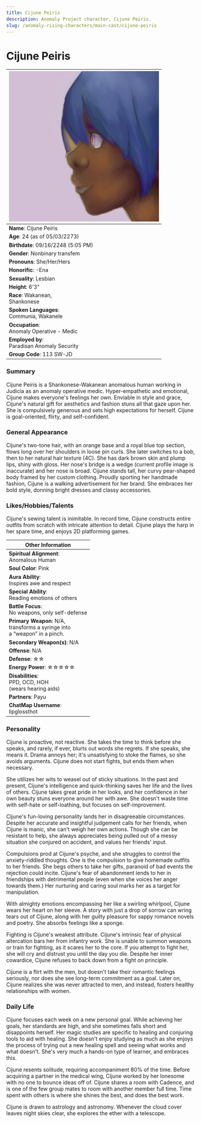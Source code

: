 ```yaml
---
title: Cijune Peiris
description: Anomaly Project character, Cijune Peiris.
slug: /anomaly-rising-characters/main-cast/cijune-peiris
---
```


# Cijune Peiris

<div class="leftCharacterProfile"> </div>

| ![Cijune Peiris Image](/img/characters/cijune.jpg) |
| --- |
| **Name**: Cijune Peiris|
| **Age**: 24 (as of 05/03/2273)|
| **Birthdate**: 09/16/2248 (5:05 PM)|
|**Gender**: Nonbinary transfem|
| **Pronouns**: She/Her/Hers|
| **Honorific**: -Ena|
| **Sexuality**: Lesbian|
| **Height**: 6'3"|
| **Race**: Wakanean,<br/> Shankonese|
| **Spoken Languages**:<br/> Communia, Wakanele|
| **Occupation**:<br/> Anomaly Operative - Medic|
| **Employed by**:<br/> Paradisan Anomaly Security|
| **Group Code**: 113 SW-JD|

### Summary

Cijune Peiris is a Shankonese-Wakanean anomalous human working in Judicia as an anomaly operative medic. Hyper-empathetic and emotional, Cijune makes everyone's feelings her own. Enviable in style and grace, Cijune's natural gift for aesthetics and fashion stuns all that gaze upon her. She is compulsively generous and sets high expectations for herself. Cijune is goal-oriented, flirty, and self-confident.

### General Appearance

Cijune's two-tone hair, with an orange base and a royal blue top section, flows long over her shoulders in loose pin curls. She later switches to a bob, then to her natural hair texture (4C). She has dark brown skin and plump lips, shiny with gloss. Her nose's bridge is a wedge (current profile image is inaccurate) and her nose is broad. Cijune stands tall, her curvy pear-shaped body framed by her custom clothing. Proudly sporting her handmade fashion, Cijune is a walking advertisement for her brand. She embraces her bold style, donning bright dresses and classy accessories.

### Likes/Hobbies/Talents

Cijune's sewing talent is inimitable. In record time, Cijune constructs entire outfits from scratch with intricate attention to detail. Cijune plays the harp in her spare time, and enjoys 2D platforming games.

<div class="rightCharacterProfile"> </div>

|Other Information|
| --- |
| **Spiritual Alignment**:<br/> 	Anomalous Human|
| **Soul Color**: 	Pink|
| **Aura Ability**:<br/>	Inspires awe and respect|
| **Special Ability**:<br/> 	Reading emotions of others|
| **Battle Focus**:<br/> 	No weapons, only self-defense|
| **Primary Weapon**: 	N/A,<br/> transforms a syringe into<br/> a “weapon” in a pinch.|
| **Secondary Weapon(s)**: 	N/A|
| **Offense**: N/A|
| **Defense**: ☆☆|
| **Energy Power**: ☆☆☆☆☆|
| **Disabilities**: <br/> 	PPD, OCD, HOH <br/>(wears hearing aids)|
| **Partners**: 	Payu|
| **ChatMap Username**:<br/> 	lipglossthot|

### Personality

Cijune is proactive, not reactive. She takes the time to think before she speaks, and rarely, if ever, blurts out words she regrets. If she speaks, she means it. Drama annoys her; it's unsatisfying to stoke the flames, so she avoids arguments. Cijune does not start fights, but ends them when necessary.

She utilizes her wits to weasel out of sticky situations. In the past and present, Cijune's intelligence and quick-thinking saves her life and the lives of others. Cijune takes great pride in her looks, and her confidence in her own beauty stuns everyone around her with awe. She doesn't waste time with self-hate or self-loathing, but focuses on self-improvement.

Cijune's fun-loving personality lands her in disagreeable circumstances. Despite her accurate and insightful judgement calls for her friends, when Cijune is manic, she can't weigh her own actions. Though she can be resistant to help, she always appreciates being pulled out of a messy situation she conjured on accident, and values her friends' input.

Compulsions prod at Cijune's psyche, and she struggles to control the anxiety-riddled thoughts. One is the compulsion to give homemade outfits to her friends. She begs others to take her gifts, paranoid of bad events the rejection could incite. Cijune's fear of abandonment lends to her in friendships with detrimental people (even when she voices her anger towards them.) Her nurturing and caring soul marks her as a target for manipulation.

With almighty emotions encompassing her like a swirling whirlpool, Cijune wears her heart on her sleeve. A story with just a drop of sorrow can wring tears out of Cijune, along with her guilty pleasure for sappy romance novels and poetry. She absorbs feelings like a sponge.

Fighting is Cijune's weakest attribute. Cijune's intrinsic fear of physical altercation bars her from infantry work. She is unable to summon weapons or train for fighting, as it scares her to the core. If you attempt to fight her, she will cry and distrust you until the day you die. Despite her inner cowardice, Cijune refuses to back down from a fight on principle.

Cijune is a flirt with the men, but doesn't take their romantic feelings seriously, nor does she see long-term commitment as a goal. Later on, Cijune realizes she was never attracted to men, and instead, fosters healthy relationships with women.

### Daily Life

Cijune focuses each week on a new personal goal. While achieving her goals, her standards are high, and she sometimes falls short and disappoints herself. Her magic studies are specific to healing and conjuring tools to aid with healing. She doesn't enjoy studying as much as she enjoys the process of trying out a new healing spell and seeing what works and what doesn't. She's very much a hands-on type of learner, and embraces this.

Cijune resents solitude, requiring accompaniment 80% of the time. Before acquiring a partner in the medical wing, Cijune worked by her lonesome with no one to bounce ideas off of. Cijune shares a room with Cadence, and is one of the few group mates to room with another member full time. Time spent with others is where she shines the best, and does the best work.

Cijune is drawn to astrology and astronomy. Whenever the cloud cover leaves night skies clear, she explores the ether with a telescope.